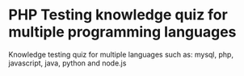 # PHP Testing knowledge quiz for multiple programming languages

Knowledge testing quiz for multiple languages such as: mysql, php, javascript, java, python and node.js

